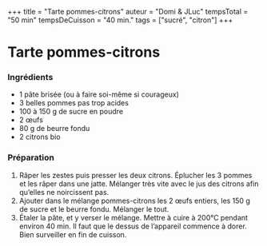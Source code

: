 +++
title = "Tarte pommes-citrons"
auteur = "Domi & JLuc"
tempsTotal = "50 min"
tempsDeCuisson = "40 min."
tags = ["sucré", "citron"] 
+++

# Tarte pommes-citrons
### Ingrédients
- 1 pâte brisée (ou à faire soi-même si courageux)
- 3 belles pommes pas trop acides
- 100 à 150 g de sucre en poudre
- 2 œufs
- 80 g de beurre fondu
- 2 citrons bio

### Préparation
1. Râper les zestes puis presser les deux citrons.
Éplucher les 3 pommes et les râper dans une jatte. Mélanger très vite avec le jus des citrons afin qu’elles ne noircissent pas.
2. Ajouter dans le mélange pommes-citrons les 2 œufs entiers, les 150 g de sucre et le beurre fondu. Mélanger le tout.
3. Étaler la pâte, et y verser le mélange.
Mettre à cuire à 200°C pendant environ 40 min. Il faut que le dessus de l’appareil commence à dorer. Bien surveiller en fin de cuisson.

